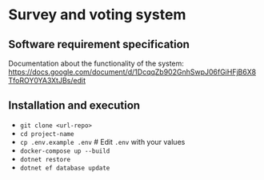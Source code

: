 # Survey and voting system

## Software requirement specification

Documentation about the functionality of the system:
https://docs.google.com/document/d/1DcqqZb902GnhSwpJ06fGiHFjB6X8TfoROY0YA3XtJBs/edit

## Installation and execution

- ```git clone <url-repo>```
- ```cd project-name```
- ```cp .env.example .env``` # Edit ```.env``` with your values
- ```docker-compose up --build```
- ```dotnet restore ```
- ```dotnet ef database update```